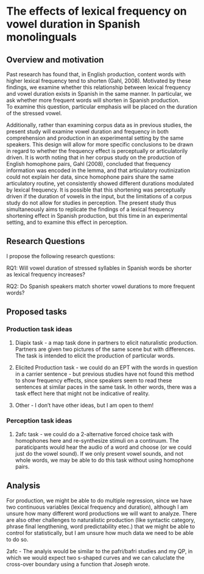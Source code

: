The effects of lexical frequency on vowel duration in Spanish
monolinguals
================

## Overview and motivation

Past research has found that, in English production, content words with
higher lexical frequency tend to shorten (Gahl, 2008). Motivated by
these findings, we examine whether this relationship between lexical
frequency and vowel duration exists in Spanish in the same manner. In
particular, we ask whether more frequent words will shorten in Spanish
production.  
To examine this question, particular emphasis will be placed on the
duration of the stressed vowel.

Additionally, rather than examining corpus data as in previous studies,
the present study will examine vowel duration and frequency in both
comprehension and production in an experimental setting by the same
speakers. This design will allow for more specific conclusions to be
drawn in regard to whether the frequency effect is perceptually or
articulatorily driven. It is worth noting that in her corpus study on
the production of English homophone pairs, Gahl (2008), concluded that
frequency information was encoded in the lemma, and that articulatory
routinization could not explain her data, since homophone pairs share
the same articulatory routine, yet consistently showed different
durations modulated by lexical frequency. It is possible that this
shortening was perceptually driven if the duration of vowels in the
input, but the limitations of a corpus study do not allow for studies in
perception. The present study thus simultaneously aims to replicate the
findings of a lexical frequency shortening effect in Spanish production,
but this time in an experimental setting, and to examine this effect in
perception.

## Research Questions

I propose the following research questions:

RQ1: Will vowel duration of stressed syllables in Spanish words be
shorter as lexical frequency increases?

RQ2: Do Spanish speakers match shorter vowel durations to more frequent
words?


## Proposed tasks

### Production task ideas

1.  Diapix task - a map task done in partners to elicit naturalistic
    production. Partners are given two pictures of the same scene but
    with differences. The task is intended to elicit the production of
    particular words.

2.  Elicited Production task - we could do an EPT with the words in
    question in a carrier sentence - but previous studies have not found
    this method to show frequency effects, since speakers seem to read
    these sentences at similar paces in the same task. In other words,
    there was a task effect here that might not be indicative of
    reality.

3.  Other - I don’t have other ideas, but I am open to them\!

### Perception task ideas

1.  2afc task - we could do a 2-alternative forced choice task with
    homophones here and re-synthesize stimuli on a continuum. The
    paraticipants would hear the audio of a word and choose (or we could
    just do the vowel sound). If we only present vowel sounds, and not
    whole words, we may be able to do this task without using homophone
    pairs.

## Analysis

For production, we might be able to do multiple regression, since we
have two continuous variables (lexical frequency and duration), although
I am unsure how many different word productions we will want to analyze.
There are also other challenges to naturalistic production (like
syntactic category, phrase final lengthening, word predictability etec.)
that we might be able to control for statistically, but I am unsure how
much data we need to be able to do so.

2afc - The analyis would be similar to the pafri/bafri studies and my
QP, in which we would expect two s-shaped curves and we can caluclate
the cross-over boundary using a function that Joseph wrote.
